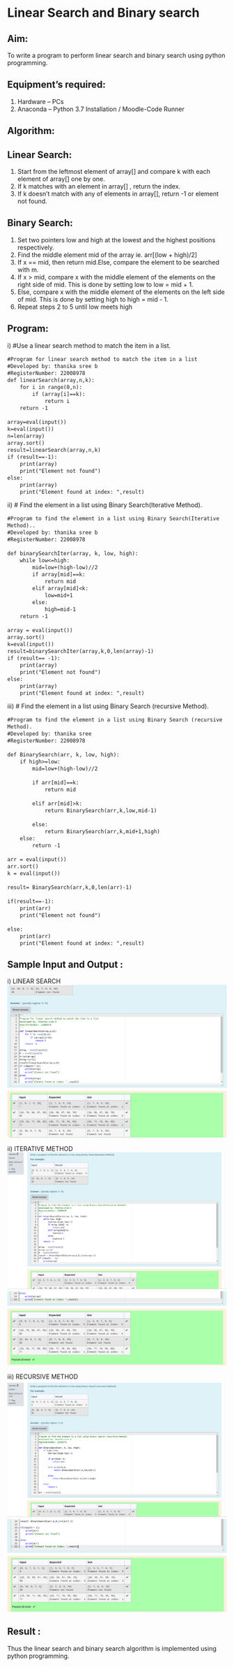 # Linear Search and Binary search

## Aim:

To write a program to perform linear search and binary search using python programming.

## Equipment’s required:

1.	Hardware – PCs
2.	Anaconda – Python 3.7 Installation / Moodle-Code Runner

## Algorithm:

## Linear Search:

1.	Start from the leftmost element of array[] and compare k with each element of array[] one by one.
2.	If k matches with an element in array[] , return the index.
3.	If k doesn’t match with any of elements in array[], return -1 or element not found.

## Binary Search:

1.	Set two pointers low and high at the lowest and the highest positions respectively.
2.	Find the middle element mid of the array ie. arr[(low + high)/2]
3.	If x == mid, then return mid.Else, compare the element to be searched with m.
4.	If x > mid, compare x with the middle element of the elements on the right side of mid. This is done by setting low to low = mid + 1.
5.	Else, compare x with the middle element of the elements on the left side of mid. This is done by setting high to high = mid - 1.
6.	Repeat steps 2 to 5 until low meets high

## Program:

i)	#Use a linear search method to match the item in a list.
```
#Program for linear search method to match the item in a list
#Developed by: thanika sree b
#RegisterNumber: 22008978
def linearSearch(array,n,k):
    for i in range(0,n):
        if (array[i]==k):
            return i
    return -1
    
array=eval(input())
k=eval(input())
n=len(array)
array.sort()
result=linearSearch(array,n,k)
if (result==-1):
    print(array)
    print("Element not found")
else:
    print(array)
    print("Element found at index: ",result)

```
ii)	# Find the element in a list using Binary Search(Iterative Method).
```
#Program to find the element in a list using Binary Search(Iterative Method)..
#Developed by: thanika sree b
#RegisterNumber: 22008978

def binarySearchIter(array, k, low, high):
    while low<=high:
        mid=low+(high-low)//2
        if array[mid]==k:
            return mid
        elif array[mid]<k:
            low=mid+1
        else:
            high=mid-1
    return -1

array = eval(input())
array.sort()
k=eval(input())
result=binarySearchIter(array,k,0,len(array)-1)
if (result== -1):
    print(array)
    print("Element not found")
else:
    print(array)
    print("Element found at index: ",result)
```
iii)	# Find the element in a list using Binary Search (recursive Method).
```
#Program to find the element in a list using Binary Search (recursive Method).
#Developed by: thanika sree
#RegisterNumber: 22008978

def BinarySearch(arr, k, low, high):
    if high>=low:
        mid=low+(high-low)//2
        
        if arr[mid]==k:
            return mid
            
        elif arr[mid]>k:
            return BinarySearch(arr,k,low,mid-1)
            
        else:
            return BinarySearch(arr,k,mid+1,high)    
    else:
        return -1
        
arr = eval(input())
arr.sort()
k = eval(input()) 

result= BinarySearch(arr,k,0,len(arr)-1)

if(result==-1):
    print(arr)
    print("Element not found")
    
else:
    print(arr)
    print("Element found at index: ",result)

```
## Sample Input and Output :

i) LINEAR SEARCH
![](/algo1.png)


ii) ITERATIVE METHOD
![](/algo2.png)
![](/iter2.png)

iii) RECURSIVE METHOD
![](/algo3.png)
![](/recur2.png)







## Result :

Thus the linear search and binary search algorithm is implemented using python programming.